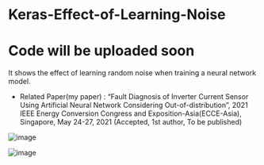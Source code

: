 # Keras-Effect-of-Learning-Noise
# Code will be uploaded soon
It shows the effect of learning random noise when training a neural network model.

* Related Paper(my paper) : “Fault Diagnosis of Inverter Current Sensor Using Artificial Neural Network Considering Out-of-distribution”, 2021 IEEE Energy Conversion Congress and Exposition-Asia(ECCE-Asia), Singapore, May 24-27, 2021 (Accepted, 1st author, To be published)

![image](https://user-images.githubusercontent.com/71545160/118598819-a943fc00-b7e9-11eb-96a4-a62e8dd6f55a.png)

![image](https://user-images.githubusercontent.com/71545160/118599818-160bc600-b7eb-11eb-8532-247d2e4aca72.png)

